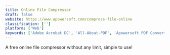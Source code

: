 ```yaml
---
title: Online File Compressor
draft: false 
website: https://www.apowersoft.com/compress-file-online
classification: ['']
platform: ['Web']
keywords: ['Adobe Acrobat DC', 'All-About-PDF', 'Apowersoft PDF Converter', 'DeftPDF', 'FileOptimizer', 'Free PDF Compressor', 'LightPDF', 'PDF Candy', 'PDF Compressor', 'PDF Conversion Tool', 'PDF2GO', 'PDFelement', 'PDFill', 'PDFsam', 'Pages', 'Sejda', 'Smallpdf', 'Vector Conversion Tool', 'Winmail.dat Viewer Pro Edition', 'doPDF', 'iLovePDF']
---
```

A free online file compressor without any limit, simple to use!